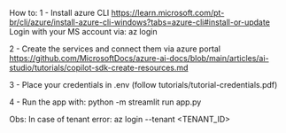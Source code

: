 How to:
1 - Install azure CLI
https://learn.microsoft.com/pt-br/cli/azure/install-azure-cli-windows?tabs=azure-cli#install-or-update
Login with your MS account via: az login

2 - Create the services and connect them via azure portal
https://github.com/MicrosoftDocs/azure-ai-docs/blob/main/articles/ai-studio/tutorials/copilot-sdk-create-resources.md

3 - Place your credentials in .env (follow tutorials/tutorial-credentials.pdf)

4 - Run the app with: python -m streamlit run app.py



Obs:
In case of tenant error:
az login --tenant <TENANT_ID>
